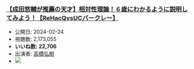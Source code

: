 ### [【成田悠輔が推薦の天才】相対性理論！６歳にわかるように説明してみよう！【ReHacQvsUCバークレー】](https://www.youtube.com/watch?v=hio2XdBPW5Y)
-   公開日: 2024-02-24
-   視聴数: 2,173,055
-   **いいね数: 22,706**
-   出演者: [高橋弘樹](/rehacq_fan/people/高橋弘樹 "wikilink")
- [![](https://img.youtube.com/vi/hio2XdBPW5Y/hqdefault.jpg)](https://www.youtube.com/watch?v=hio2XdBPW5Y)
